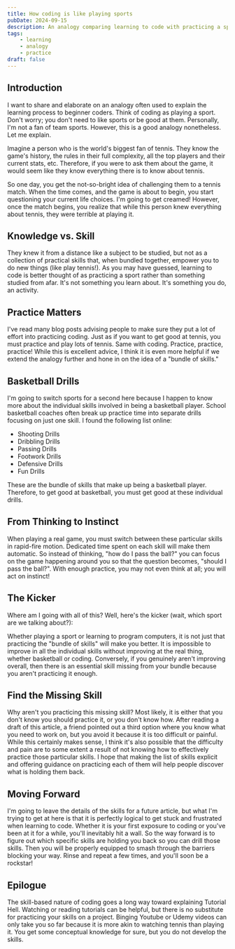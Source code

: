 ```yaml
---
title: How coding is like playing sports
pubDate: 2024-09-15
description: An analogy comparing learning to code with practicing a sport as a bundle of skills.
tags: 
    - learning
    - analogy
    - practice
draft: false
---
```


## Introduction

I want to share and elaborate on an analogy often used to explain the learning process to beginner coders. Think of coding as playing a sport. Don't worry; you don't need to like sports or be good at them. Personally, I'm not a fan of team sports. However, this is a good analogy nonetheless. Let me explain.

Imagine a person who is the world's biggest fan of tennis. They know the game's history, the rules in their full complexity, all the top players and their current stats, etc. Therefore, if you were to ask them about the game, it would seem like they know everything there is to know about tennis.

So one day, you get the not-so-bright idea of challenging them to a tennis match. When the time comes, and the game is about to begin, you start questioning your current life choices. I'm going to get creamed! However, once the match begins, you realize that while this person knew everything about tennis, they were terrible at playing it.

## Knowledge vs. Skill

They knew it from a distance like a subject to be studied, but not as a collection of practical skills that, when bundled together, empower you to do new things (like play tennis!). As you may have guessed, learning to code is better thought of as practicing a sport rather than something studied from afar. It's not something you learn about. It's something you do, an activity.

## Practice Matters

I've read many blog posts advising people to make sure they put a lot of effort into practicing coding. Just as if you want to get good at tennis, you must practice and play lots of tennis. Same with coding. Practice, practice, practice! While this is excellent advice, I think it is even more helpful if we extend the analogy further and hone in on the idea of a "bundle of skills."

## Basketball Drills

I'm going to switch sports for a second here because I happen to know more about the individual skills involved in being a basketball player. School basketball coaches often break up practice time into separate drills focusing on just one skill. I found the following list online:

- Shooting Drills
- Dribbling Drills
- Passing Drills
- Footwork Drills
- Defensive Drills
- Fun Drills

These are the bundle of skills that make up being a basketball player. Therefore, to get good at basketball, you must get good at these individual drills.

## From Thinking to Instinct

When playing a real game, you must switch between these particular skills in rapid-fire motion. Dedicated time spent on each skill will make them automatic. So instead of thinking, "how do I pass the ball?" you can focus on the game happening around you so that the question becomes, "should I pass the ball?". With enough practice, you may not even think at all; you will act on instinct!

## The Kicker

Where am I going with all of this? Well, here's the kicker (wait, which sport are we talking about?):

Whether playing a sport or learning to program computers, it is not just that practicing the "bundle of skills" will make you better. It is impossible to improve in all the individual skills without improving at the real thing, whether basketball or coding. Conversely, if you genuinely aren't improving overall, then there is an essential skill missing from your bundle because you aren't practicing it enough.

## Find the Missing Skill

Why aren't you practicing this missing skill? Most likely, it is either that you don't know you should practice it, or you don't know how. After reading a draft of this article, a friend pointed out a third option where you know what you need to work on, but you avoid it because it is too difficult or painful. While this certainly makes sense, I think it's also possible that the difficulty and pain are to some extent a result of not knowing how to effectively practice those particular skills. I hope that making the list of skills explicit and offering guidance on practicing each of them will help people discover what is holding them back.

## Moving Forward

I'm going to leave the details of the skills for a future article, but what I'm trying to get at here is that it is perfectly logical to get stuck and frustrated when learning to code. Whether it is your first exposure to coding or you've been at it for a while, you'll inevitably hit a wall. So the way forward is to figure out which specific skills are holding you back so you can drill those skills. Then you will be properly equipped to smash through the barriers blocking your way. Rinse and repeat a few times, and you'll soon be a rockstar!

## Epilogue

The skill-based nature of coding goes a long way toward explaining Tutorial Hell. Watching or reading tutorials can be helpful, but there is no substitute for practicing your skills on a project. Binging Youtube or Udemy videos can only take you so far because it is more akin to watching tennis than playing it. You get some conceptual knowledge for sure, but you do not develop the skills.
